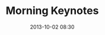 ---
date: 2013-10-02 08:30
hour: 8:30 - 9:30 am
title: Morning Keynotes
name: 
company:
categories: day1
expand:
---